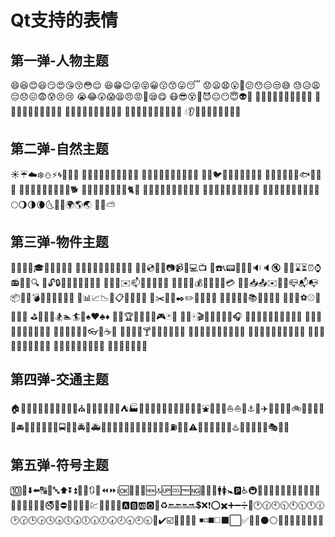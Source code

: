 # Qt支持的表情

## 第一弹-人物主题

😄😆😊😃😏😍😘😚😳😌
😆😁😉😜😝😀😗😙😛😴
😟😦😧😮😬😕😯😑😒😅
😓😥😩😔😞😖😨😰😣😢
😭😂😲😱😫😠😡😤😪😋
😷😎😵👿😈😐😶😇👽💛
💙💜💚💔💆💇💅👦👧👩
👨👶👵👴👱👲👳👷👮👼
👸😺😸😻😽😼🙀😿😹😾
👹👺🙈🙉🙊💂💀🐾👄💋
💧👂👀👃👅💌👤👥💬💭

## 第二弹-自然主题

☀️☔️☁️❄️⛄️⚡️🌀🌁🌊🐱
🐶🐭🐹🐰🐺🐸🐯🐨🐻🐷
🐽🐮🐗🐵🐒🐴🐎🐫🐑🐘
🐼🐍🐦🐤🐥🐣🐔🐧🐢🐛
🐝🐜🐞🐌🐙🐠🐟🐳🐋🐬
🐄🐏🐀🐃🐅🐇🐉🐐🐓🐕
🐖🐁🐂🐲🐡🐊🐪🐆🐈🐩
🐾💐🌸🌷🍀🌹🌻🌺🍁🍃
🍂🌿🍄🌵🌴🌲🌳🌰🌱🌼
🌾🐚🌐🌞🌝🌚🌑🌒🌓🌔
🌕🌖🌗🌘🌜🌛🌙🌍🌎🌏
🌋🌌⛅️

## 第三弹-物件主题

🎍💝🎎🎒🎓🎏🎆🎇🎐🎑
🎃👻🎅🎄🎁🔔🔕🎋🎉🎊
🎈🔮💿📀💾📷📹🎥💻📺
📱☎️📞📟📠💽📼🔉🔈🔇
📢📣⌛️⏳⏰⌚️📻📡➿🔍
🔎🔓🔒🔏🔐🔑💡🔦🔆🔅
🔌🔋📲✉️📫📮🛀🛁🚿🚽
🔧🔩🔨💺💰💴💵💷💶💳
💸📧📥📤✉️📨📯📪📬📭
📦🚪🚬💣🔫🔪💊💉📄📃
📑📊📈📉📜📋📆📅📇📁
📂✂️📌📎✒️✏️📏📐📕📗
📘📙📓📔📒📚🔖📛🔬🔭
📰🏈🏀⚽️⚾️🎾🎱🏉🎳
⛳️🚵🚴🏇🏂🏊🏄🎿♠️♥️♣️♦️
💎💍🏆🎼🎹🎻👾🎮🃏🎴
🎲🎯🀄️🎬📝📝📖🎨🎤🎧
🎺🎷🎸👞👡👠💄👢👕👔
👚👗🎽👖👘👙🎀🎩👑👒
👞🌂💼👜👝👛👓🎣☕️🍵
🍶🍼🍺🍻🍸🍹🍷🍴🍕🍔🍟
🍗🍖🍝🍛🍤🍱🍣🍥🍙🍘
🍚🍜🍲🍢🍡🥚🍞🍩🍮🍦
🍨🍧🎂🍰🍪🍫🍬🍭🍯🍎
🍏🍊🍋🍒🍇🍉🍓🍑🍈
🍌🍐🍍🍠🍆🍅🌽

## 第四弹-交通主题

🏠🏡🏫🏢🏣🏥🏦🏪🏩🏨💒⛪️🏬🏤🌇🌆🏯🏰⛺️🏭🗼🗾🗻🌄🌅🌠🗽🌉🎠🌈🎡⛲️🎢🚢🚤⛵️⛵️🚣⚓️🚀✈️🚁🚂🚊🚞🚲🚡🚟🚠🚜🚙🚘🚗🚗🚕🚖🚛🚌🚍🚨🚓🚔🚒🚑🚐🚚🚋🚉🚆🚅🚄🚈🚝🚃🚎🎫⛽️🚦🚥⚠️🚧🔰🏧🎰🚏💈♨️🏁🎌🏮🗿🎪🎭📍🚩

## 第五弹-符号主题
🔟🔢⬇️⬅️🔠🔡🔤⬆️⏬⏫🔽🔼🔃🔄⏪⏩ℹ️🆗🔀🔁🔂🆕🔝🆙🆒🆓🆖🎦📶🚻🚹🚺🚼🅿️♿️🚇🛄🚾🚰🚮🛂🛅🛃🆑🆘🆔🚫🔞📵🚯🚱🚳🚷🚭🚸⛔️💟🆚📳📴💹💱⛎🔯❎🅰️🅱️🆎🅾️💠♻️🔚🔙🔛🔜💲❌❗️⭕️✖️➕➖➗💮🕐🕜🕙🕥🕚🕦🕛🕧🕑🕝🕒🕞🕓🕟🕔🕠🕕🕡🕖🕢🕗🕣🕘🕤💯✔️☑️🔘🔗➰🔱 ◾️◽️◼️◻️⬛️⬜️✅🔲🔳⚫️⚪️🔴🔵🔷🔶🔹🔸🔺🔻

